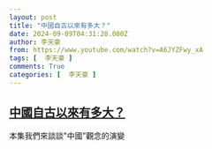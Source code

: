 ```yaml
---
layout: post
title: "中國自古以來有多大？"
date: 2024-09-09T04:31:28.000Z
author: 李天豪
from: https://www.youtube.com/watch?v=A6JYZFwy_xA
tags: [  李天豪 ]
comments: True
categories: [  李天豪 ]
---
```

<!--1725856288000-->
[中國自古以來有多大？](https://www.youtube.com/watch?v=A6JYZFwy_xA)
------

<div>
本集我們來談談"中國"觀念的演變
</div>
